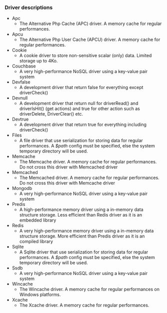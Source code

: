 ### Driver descriptions
* Apc
  * The Alternative Php Cache (APC) driver. A memory cache for regular performances.
* Apcu
  * The Alternative Php User Cache (APCU) driver. A memory cache for regular performances.
* Cookie
  * A cookie driver to store non-sensitive scalar (only) data. Limited storage up to 4Ko.
* Couchbase
  * A very high-performance NoSQL driver using a key-value pair system
* Devfalse
   * A development driver that return false for everything except driverCheck()
* Devnull
   * A development driver that return null for driverRead() and driverIsHit() (get actions) and true for other action such as driverDelete, DriverClear() etc.
* Devtrue
   * A development driver that return true for everything including driverCheck()
* Files
  * A file driver that use serialization for storing data for regular performances. A _$path_ config must be specified, else the system temporary directory will be used.
* Memcache
  * The Memcache driver. A memory cache for regular performances. Do not cross this driver with Memcached driver
* Memcached
  * The Memcached driver. A memory cache for regular performances. Do not cross this driver with Memcache driver
* Mongodb
  * A very high-performance NoSQL driver using a key-value pair system
* Predis
  * A high-performance memory driver using a in-memory data structure storage. Less efficient than Redis driver as it is an embedded library
* Redis
  * A very high-performance memory driver using a in-memory data structure storage. More efficient than Predis driver as it is an compiled library
* Sqlite
  * A Sqlite driver that use serialization for storing data for regular performances. A _$path_ config must be specified, else the system temporary directory will be used.
* Ssdb
  * A very high-performance NoSQL driver using a key-value pair system
* Wincache
  * The Wincache driver. A memory cache for regular performances on Windows platforms.
* Xcache
  * The Xcache driver. A memory cache for regular performances.